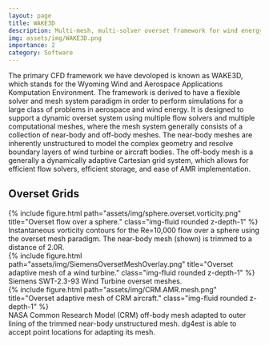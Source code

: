 ```yaml
---
layout: page
title: WAKE3D
description: Multi-mesh, multi-solver overset framework for wind energy and aerospace applications.
img: assets/img/WAKE3D.png
importance: 2
category: Software
---
```


The primary CFD framework we have devoloped is known as WAKE3D, which stands for the Wyoming Wind and Aerospace Applications Komputation Environment.
The framework is derived to have a flexible solver and mesh system paradigm in order to perform simulations for a large class of problems in aerospace and wind energy.
It is designed to support a dynamic overset system using multiple flow solvers and multiple computational meshes, 
where the mesh system generally consists of a collection of near-body and off-body meshes. 
The near-body meshes are inherently unstructured to model the complex geometry and resolve boundary layers of wind turbine or aircraft bodies. 
The off-body mesh is a generally a dynamically adaptive Cartesian grid system, which allows for efficient flow solvers, efficient storage, and ease of AMR implementation. 

<h2>Overset Grids</h2>
<div class="row">
    <div class="col-sm mt-3 mt-md-0">
        {% include figure.html path="assets/img/sphere.overset.vorticity.png" title="Overset flow over a sphere." class="img-fluid rounded z-depth-1" %}
    </div>
</div>
<div class="caption">
    Instantaneous vorticity contours for the Re=10,000 flow over a sphere using the overset mesh paradigm. The near-body mesh (shown) is trimmed to a distance of 2.0R.
</div>

<div class="row">
    <div class="col-sm mt-3 mt-md-0">
        {% include figure.html path="assets/img/SiemensOversetMeshOverlay.png" title="Overset adaptive mesh of a wind turbine." class="img-fluid rounded z-depth-1" %}
    </div>
</div>
<div class="caption">
    Siemens SWT-2.3-93 Wind Turbine overset meshes.
</div>

<div class="row">
    <div class="col-sm mt-3 mt-md-0">
        {% include figure.html path="assets/img/CRM.AMR.mesh.png" title="Overset adaptive mesh of CRM aircraft." class="img-fluid rounded z-depth-1" %}
    </div>
</div>
<div class="caption">
    NASA Common Research Model (CRM) off-body mesh adapted to outer lining of the trimmed near-body unstructured mesh. dg4est is able to accept point locations for adapting its mesh.
</div>
